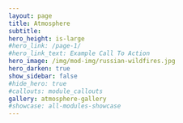 ```yaml
---
layout: page
title: Atmosphere
subtitle: 
hero_height: is-large
#hero_link: /page-1/
#hero_link_text: Example Call To Action
hero_image: /img/mod-img/russian-wildfires.jpg
hero_darken: true
show_sidebar: false
#hide_hero: true
#callouts: module_callouts
gallery: atmosphere-gallery
#showcase: all-modules-showcase
---
```

<!-- Curriculum tags:
{% include tag.html tag="The tag text" %} -->